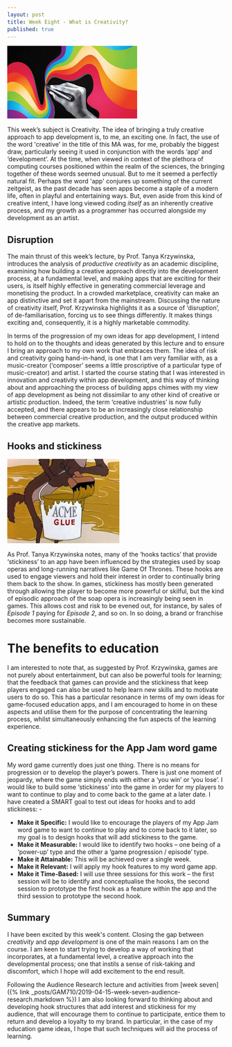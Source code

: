 ```yaml
---
layout: post
title: Week Eight - What is Creativity?
published: true
---
```


![Creativity](\images\creativity-7.jpg)

This week’s subject is Creativity. The idea of bringing a truly creative approach to app development is, to me, an exciting one. In fact, the use of the word 'creative' in the title of this MA was, for me, probably the biggest draw, particularly seeing it used in conjunction with the words ‘app’ and ‘development’. At the time, when viewed in context of the plethora of computing courses positioned within the realm of the sciences, the bringing together of these words seemed unusual. But to me it seemed a perfectly natural fit. Perhaps the word 'app' conjures up something of the current zeitgeist, as the past decade has seen apps become a staple of a modern life, often in playful and entertaining ways. But, even aside from this kind of creative intent, I have long viewed coding _itself_ as an inherently creative process, and my growth as a programmer has occurred alongside my development as an artist.

## Disruption

The main thrust of this week’s lecture, by Prof. Tanya Krzywinska, introduces the analysis of _productive creativity_ as an academic discipline, examining how building a creative approach directly into the development process, at a fundamental level, and making apps that are exciting for their users, is itself highly effective in generating commercial leverage and monetising the product. In a crowded marketplace, creativity can make an app distinctive and set it apart from the mainstream.  Discussing the nature of creativity itself, Prof. Krzywinska highlights it as a source of ‘disruption’, of de-familiarisation, forcing us to see things differently. It makes things exciting and, consequently, it is a highly marketable commodity. 

In terms of the progression of my own ideas for app development, I intend to hold on to the thoughts and ideas generated by this lecture and to ensure I bring an approach to my own work that embraces them. The idea of risk and creativity going hand-in-hand, is one that I am very familiar with, as a music-creator (‘composer’ seems a little proscriptive of a particular type of music-creator) and artist. I started the course stating that I was interested in innovation and creativity within app development, and this way of thinking about and approaching the process of building apps chimes with my view of app development as being not dissimilar to any other kind of creative or artistic production.  Indeed, the term ‘creative industries’ is now fully accepted, and there appears to be an increasingly close relationship between commercial creative production, and the output produced within the creative app markets.

## Hooks and stickiness

![Stickiness](\images\stickiness-1.jpg)

As Prof. Tanya Krzywinska notes, many of the ‘hooks tactics’ that provide ‘stickiness’ to an app have been influenced by the strategies used by soap operas and long-running narratives like Game Of Thrones.  These hooks are used to engage viewers and hold their interest in order to continually bring them back to the show. In games, stickiness has mostly been generated through allowing the player to become more powerful or skilful, but the kind of episodic approach of the soap opera is increasingly being seen in games. This allows cost and risk to be evened out, for instance, by sales of _Episode 1_ paying for _Episode 2_, and so on. In so doing, a brand or franchise becomes more sustainable.

# The benefits to education

I am interested to note that, as suggested by Prof. Krzywinska, games are not purely about entertainment, but can also be powerful tools for learning; that the feedback that games can provide and the stickiness that keep players engaged can also be used to help learn new skills and to motivate users to do so. This has a particular resonance in terms of my own ideas for game-focused education apps, and I am encouraged to home in on these aspects and utilise them for the purpose of concentrating the learning process, whilst simultaneously enhancing the fun aspects of the learning experience.     

## Creating stickiness for the App Jam word game

My word game currently does just one thing. There is no means for progression or to develop the player’s powers. There is just one moment of jeopardy, where the game simply ends with either a ‘you win’ or ‘you lose’. I would like to build some ‘stickiness’ into the game in order for my players to want to continue to play and to come back to the game at a later date. I have created a SMART goal to test out ideas for hooks and to add stickiness: -

* **Make it Specific:** I would like to encourage the players of my App Jam word game to want to continue to play and to come back to it later, so my goal is to design hooks that will add stickiness to the game. 
* **Make it Measurable:** I would like to identify two hooks – one being of a ‘power-up’ type and the other a ‘game progression / episode’ type.
* **Make it Attainable:** This will be achieved over a single week.
* **Make it Relevant:** I will apply my hook features to my word game app.
* **Make it Time-Based:** I will use three sessions for this work – the first session will be to identify and conceptualise the hooks, the second session to prototype the first hook as a feature within the app and the third session to prototype the second hook.

## Summary

I have been excited by this week's content. Closing the gap between _creativity_ and _app development_ is one of the main reasons I am on the course. I am keen to start trying to develop a way of working that incorporates, at a fundamental level, a creative approach into the developmental process; one that instils a sense of risk-taking and discomfort, which I hope will add excitement to the end result. 

Following the Audience Research lecture and activities from [week seven]({% link _posts/GAM710/2019-04-15-week-seven-audience-research.markdown %}) I am also looking forward to thinking about and developing hook structures that add interest and stickiness for my audience, that will encourage them to continue to participate, entice them to return and develop a loyalty to my brand.  In particular, in the case of my education game ideas, I hope that such techniques will aid the process of learning.
